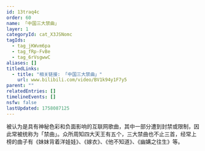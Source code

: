 ```yaml
---
id: 13traq4c
order: 60
name: 「中国三大禁曲」
layer: 1
categoryId: cat_X3JSNomc
tagIds:
  - tag_jKWvm6pa
  - tag_fRp-FvBe
  - tag_6rVsgwwC
aliases: []
titledLinks:
  - title: "相关链接: 「中国三大禁曲」"
    url: www.bilibili.com/video/BV1k94y1F7y5
parent: ""
relatedEntries: []
timelineEvents: []
nsfw: false
lastUpdated: 1758087125
---
```


被认为是具有神秘色彩和负面影响的互联网歌曲，其中一部分遭到封禁或限制，因此常被统称为「禁曲」。众所周知四大天王有五个，三大禁曲也不止三首，经常上榜的曲子有《妹妹背着洋娃娃》、《嫁衣》、《他不知道》、《幽媾之往生》等。